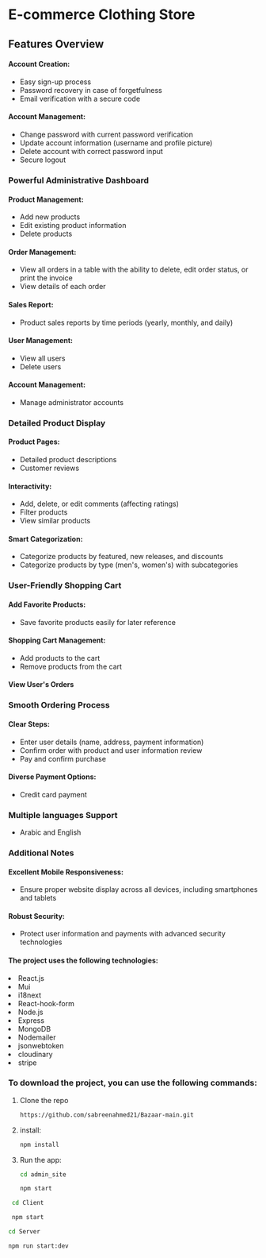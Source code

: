 # E-commerce Clothing Store

## Features Overview

#### Account Creation:
- Easy sign-up process
- Password recovery in case of forgetfulness
- Email verification with a secure code

#### Account Management:
- Change password with current password verification
- Update account information (username and profile picture)
- Delete account with correct password input
- Secure logout

### Powerful Administrative Dashboard

#### Product Management:
- Add new products
- Edit existing product information
- Delete products

#### Order Management:
- View all orders in a table with the ability to delete, edit order status, or print the invoice
- View details of each order

#### Sales Report:
- Product sales reports by time periods (yearly, monthly, and daily)

#### User Management:
- View all users
- Delete users

#### Account Management:
- Manage administrator accounts

### Detailed Product Display

#### Product Pages:
- Detailed product descriptions
- Customer reviews

#### Interactivity:
- Add, delete, or edit comments (affecting ratings)
- Filter products
- View similar products

#### Smart Categorization:
- Categorize products by featured, new releases, and discounts
- Categorize products by type (men's, women's) with subcategories

### User-Friendly Shopping Cart

#### Add Favorite Products:
- Save favorite products easily for later reference

#### Shopping Cart Management:
- Add products to the cart
- Remove products from the cart

#### View User's Orders

### Smooth Ordering Process

#### Clear Steps:
- Enter user details (name, address, payment information)
- Confirm order with product and user information review
- Pay and confirm purchase

#### Diverse Payment Options:
- Credit card payment

### Multiple languages Support
- Arabic and English

### Additional Notes

#### Excellent Mobile Responsiveness:
- Ensure proper website display across all devices, including smartphones and tablets

#### Robust Security:
- Protect user information and payments with advanced security technologies

<h4>The project uses the following technologies:</h4>
    <li>React.js</li> 
    <li>Mui</li>
    <li>i18next</li> 
    <li>React-hook-form</li>
    <li>Node.js</li>
    <li>Express</li>
    <li>MongoDB</li>
    <li>Nodemailer</li>
    <li>jsonwebtoken</li>
    <li>cloudinary</li>
    <li>stripe</li>
    
### To download the project, you can use the following commands:

1. Clone the repo
   ```sh
   https://github.com/sabreenahmed21/Bazaar-main.git
   ```
2. install:
   ```sh
   npm install
   ```
3. Run the app:
   ```sh
   cd admin_site

   npm start
   ```
  ```sh
   cd Client

   npm start
   ```
   ```sh
   cd Server

   npm run start:dev
   ```

